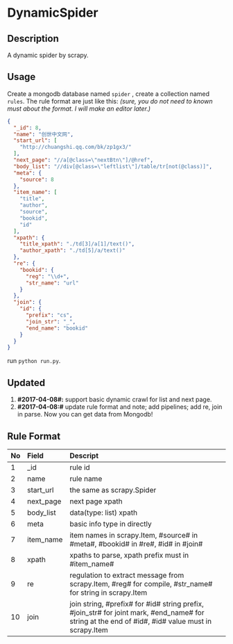 # DynamicSpider
## Description

A dynamic spider by scrapy. 

## Usage

Create a mongodb database named ``spider`` , create a collection named ``rules``. The rule format are just like this:  *(sure, you do not need to known must about the format. I will make an editor later.)*

```json
{
  "_id": 8, 
  "name": "创世中文网", 
  "start_url": [
    "http://chuangshi.qq.com/bk/zp1gx3/"
  ],
  "next_page": "//a[@class=\"nextBtn\"]/@href", 
  "body_list": "//div[@class=\"leftlist\"]/table/tr[not(@class)]", 
  "meta": {
    "source": 8
  },
  "item_name": [
    "title",
    "author",
    "source",
    "bookid",
    "id"
  ],
  "xpath": {
    "title_xpath": "./td[3]/a[1]/text()",
    "author_xpath": "./td[5]/a/text()"
  },
  "re": {
    "bookid": {
      "reg": "\\d+",
      "str_name": "url"
    }
  },
  "join": {
    "id": {
      "prefix": "cs",
      "join_str": "_",
      "end_name": "bookid"
    }
  }
}
```

run ``python run.py``.

## Updated

1. **#2017-04-08#:** support basic dynamic crawl for list and next page.
2. **#2017-04-08:#** update rule format and note; add pipelines; add re, join in parse. Now you can get data from Mongodb!

## Rule Format

| No   | Field     | Descript                                 |
| :--- | :-------- | :--------------------------------------- |
| 1    | _id       | rule id                                  |
| 2    | name      | rule name                                |
| 3    | start_url | the same as scrapy.Spider                |
| 4    | next_page | next page xpath                          |
| 5    | body_list | data(type: list) xpath                   |
| 6    | meta      | basic info type in directly              |
| 7    | item_name | item names in scrapy.Item, #source# in #meta#, #bookid# in #re#, #id# in #join# |
| 8    | xpath     | xpaths to parse, xpath prefix must in #item_name# |
| 9    | re        | regulation to extract message from scrapy.Item, #reg# for compile, #str_name# for string in scrapy.Item |
| 10   | join      | join string, #prefix# for #id# string prefix, #join_str# for joint mark, #end_name# for string at the end of #id#, #id# value must in scrapy.Item |

